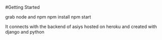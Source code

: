 #Getting Started

grab node and npm
  npm install
  npm start

It connects with the backend of asiys hosted on heroku and created with django and python
